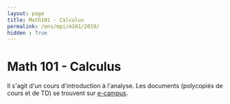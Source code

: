 ```yaml
---
layout: page
title: Math101 - Calculus
permalink: /ens/mpi/m101/2019/
hidden : True
---
```



# Math 101 - Calculus

Il s'agit d'un cours d'introduction à l'analyse. Les documents (polycopiés de cours et de TD) se trouvent sur [e-campus](https://ecampus.paris-saclay.fr).